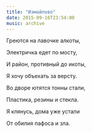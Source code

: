 ```yaml
---
title: "Измайлово"
date: 2015-09-16T23:54:00
music: archive
---
```


Греются на лавочке алкоты,

Электричка едет по мосту,

И район, противный до икоты,

Я хочу объехать за версту.



Во дворе ютятся тонны стали,

Пластика, резины и стекла.

Я клянусь, дома уже устали

От обилия пафоса и зла.
